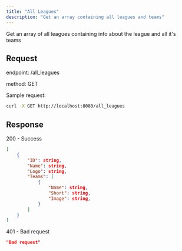 ```yaml
---
title: "All Leagues"
description: "Get an array containing all leagues and teams"
---
```


Get an array of all leagues containing info about the league and all it's teams

## Request

endpoint: /all_leagues

method: GET

Sample request:

```bash
curl -X GET http://localhost:8080/all_leagues
```

## Response

200 - Success

```json
[
    {
        "ID": string,
        "Name": string,
        "Logo": string,
        "Teams": [
            {
                "Name": string,
                "Short": string,
                "Image": string,
            }
        ]
    }
]
```

401 - Bad request

```json
"Bad request"
```
